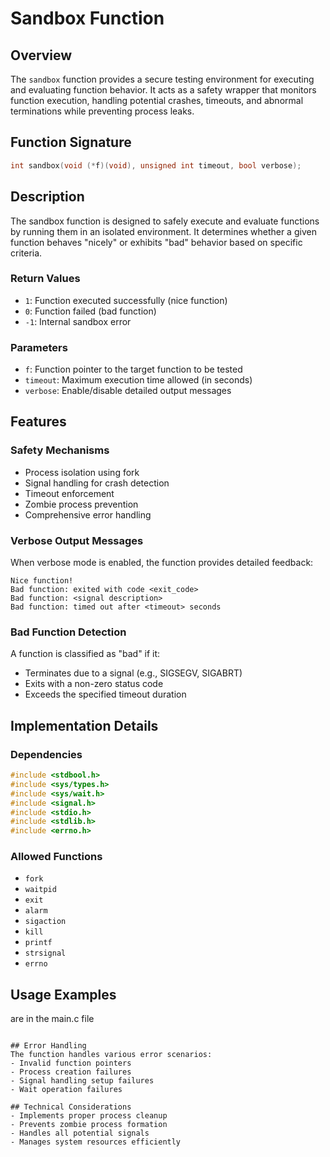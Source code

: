 # Sandbox Function

## Overview
The `sandbox` function provides a secure testing environment for executing and evaluating function behavior. It acts as a safety wrapper that monitors function execution, handling potential crashes, timeouts, and abnormal terminations while preventing process leaks.

## Function Signature
```c
int sandbox(void (*f)(void), unsigned int timeout, bool verbose);
```

## Description
The sandbox function is designed to safely execute and evaluate functions by running them in an isolated environment. It determines whether a given function behaves "nicely" or exhibits "bad" behavior based on specific criteria.

### Return Values
- `1`: Function executed successfully (nice function)
- `0`: Function failed (bad function)
- `-1`: Internal sandbox error

### Parameters
- `f`: Function pointer to the target function to be tested
- `timeout`: Maximum execution time allowed (in seconds)
- `verbose`: Enable/disable detailed output messages

## Features

### Safety Mechanisms
- Process isolation using fork
- Signal handling for crash detection
- Timeout enforcement
- Zombie process prevention
- Comprehensive error handling

### Verbose Output Messages
When verbose mode is enabled, the function provides detailed feedback:
```
Nice function!
Bad function: exited with code <exit_code>
Bad function: <signal description>
Bad function: timed out after <timeout> seconds
```

### Bad Function Detection
A function is classified as "bad" if it:
- Terminates due to a signal (e.g., SIGSEGV, SIGABRT)
- Exits with a non-zero status code
- Exceeds the specified timeout duration

## Implementation Details

### Dependencies
```c
#include <stdbool.h>
#include <sys/types.h>
#include <sys/wait.h>
#include <signal.h>
#include <stdio.h>
#include <stdlib.h>
#include <errno.h>
```

### Allowed Functions
- `fork`
- `waitpid`
- `exit`
- `alarm`
- `sigaction`
- `kill`
- `printf`
- `strsignal`
- `errno`

## Usage Examples
are in the main.c file

```

## Error Handling
The function handles various error scenarios:
- Invalid function pointers
- Process creation failures
- Signal handling setup failures
- Wait operation failures

## Technical Considerations
- Implements proper process cleanup
- Prevents zombie process formation
- Handles all potential signals
- Manages system resources efficiently
